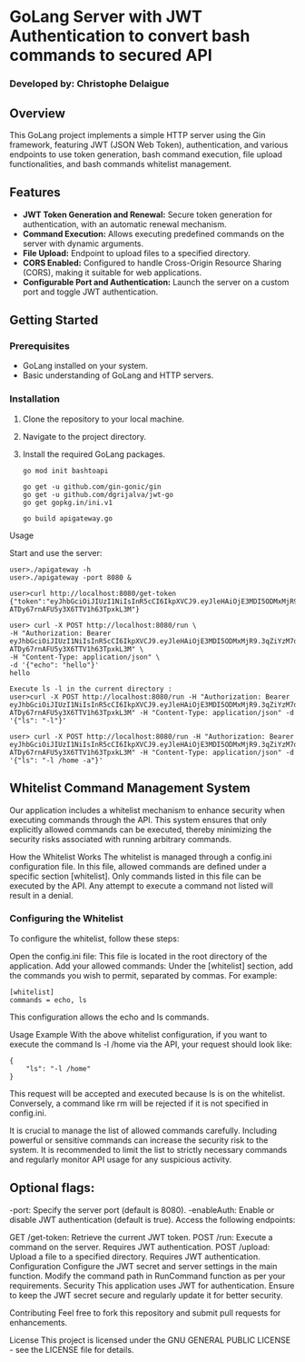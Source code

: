 # GoLang Server with JWT Authentication to convert bash commands to secured API
### Developed by: Christophe Delaigue

## Overview

This GoLang project implements a simple HTTP server using the Gin framework, featuring JWT (JSON Web Token), authentication, and various endpoints to use token generation, bash command execution, file upload functionalities, and bash commands whitelist management. 

## Features

- **JWT Token Generation and Renewal:** Secure token generation for authentication, with an automatic renewal mechanism.
- **Command Execution:** Allows executing predefined commands on the server with dynamic arguments.
- **File Upload:** Endpoint to upload files to a specified directory.
- **CORS Enabled:** Configured to handle Cross-Origin Resource Sharing (CORS), making it suitable for web applications.
- **Configurable Port and Authentication:** Launch the server on a custom port and toggle JWT authentication.

## Getting Started

### Prerequisites

- GoLang installed on your system.
- Basic understanding of GoLang and HTTP servers.

### Installation

1. Clone the repository to your local machine.
2. Navigate to the project directory.
3. Install the required GoLang packages.

   ```shell
   go mod init bashtoapi

   go get -u github.com/gin-gonic/gin
   go get -u github.com/dgrijalva/jwt-go
   go get gopkg.in/ini.v1

   go build apigateway.go 
Usage

Start and use the server:
``` 
user>./apigateway -h
user>./apigateway -port 8080 &

user>curl http://localhost:8080/get-token
{"token":"eyJhbGciOiJIUzI1NiIsInR5cCI6IkpXVCJ9.eyJleHAiOjE3MDI5ODMxMjR9.3qZiYzM7dKox-ATDy67rnAFU5y3X6TTV1h63TpxkL3M"}

user> curl -X POST http://localhost:8080/run \
-H "Authorization: Bearer eyJhbGciOiJIUzI1NiIsInR5cCI6IkpXVCJ9.eyJleHAiOjE3MDI5ODMxMjR9.3qZiYzM7dKox-ATDy67rnAFU5y3X6TTV1h63TpxkL3M" \
-H "Content-Type: application/json" \
-d '{"echo": "hello"}'
hello

Execute ls -l in the current directory : 
user>curl -X POST http://localhost:8080/run -H "Authorization: Bearer eyJhbGciOiJIUzI1NiIsInR5cCI6IkpXVCJ9.eyJleHAiOjE3MDI5ODMxMjR9.3qZiYzM7dKox-ATDy67rnAFU5y3X6TTV1h63TpxkL3M" -H "Content-Type: application/json" -d '{"ls": "-l"}'

user> curl -X POST http://localhost:8080/run -H "Authorization: Bearer eyJhbGciOiJIUzI1NiIsInR5cCI6IkpXVCJ9.eyJleHAiOjE3MDI5ODMxMjR9.3qZiYzM7dKox-ATDy67rnAFU5y3X6TTV1h63TpxkL3M" -H "Content-Type: application/json" -d '{"ls": "-l /home -a"}'
```

## Whitelist Command Management System
Our application includes a whitelist mechanism to enhance security when executing commands through the API. This system ensures that only explicitly allowed commands can be executed, thereby minimizing the security risks associated with running arbitrary commands.

How the Whitelist Works
The whitelist is managed through a config.ini configuration file. In this file, allowed commands are defined under a specific section [whitelist]. Only commands listed in this file can be executed by the API. Any attempt to execute a command not listed will result in a denial.

### Configuring the Whitelist
To configure the whitelist, follow these steps:

Open the config.ini file: This file is located in the root directory of the application.
Add your allowed commands: Under the [whitelist] section, add the commands you wish to permit, separated by commas. For example:

```
[whitelist]
commands = echo, ls
```

This configuration allows the echo and ls commands.

Usage Example
With the above whitelist configuration, if you want to execute the command ls -l /home via the API, your request should look like:

```
{
    "ls": "-l /home"
}
```

This request will be accepted and executed because ls is on the whitelist. Conversely, a command like rm will be rejected if it is not specified in config.ini.

It is crucial to manage the list of allowed commands carefully. Including powerful or sensitive commands can increase the security risk to the system. It is recommended to limit the list to strictly necessary commands and regularly monitor API usage for any suspicious activity.

## Optional flags:

-port: Specify the server port (default is 8080).
-enableAuth: Enable or disable JWT authentication (default is true).
Access the following endpoints:

GET /get-token: Retrieve the current JWT token.
POST /run: Execute a command on the server. Requires JWT authentication.
POST /upload: Upload a file to a specified directory. Requires JWT authentication.
Configuration
Configure the JWT secret and server settings in the main function.
Modify the command path in RunCommand function as per your requirements.
Security
This application uses JWT for authentication. Ensure to keep the JWT secret secure and regularly update it for better security.

Contributing
Feel free to fork this repository and submit pull requests for enhancements.

License
This project is licensed under the  GNU GENERAL PUBLIC LICENSE - see the LICENSE file for details.
